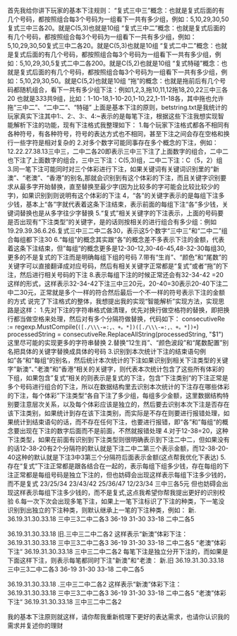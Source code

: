 首先我给你讲下玩家的基本下注规则：
“复式三中三”概念：也就是复式后面的有几个号码，都按照组合每3个号码为一组看下一共有多少组，例如：5,10,29,30,50复式三中三各20。就是C(5,3)也就是10组
“复式三中二”概念：也就是复式后面的有几个号码，都按照组合每3个号码为一组看下一共有多少组，例如：5,10,29,30,50复式三中二各20。就是C(5,3)也就是10组
“复式二中二”概念：也就是复式后面的有几个号码，都按照组合每3个号码为一组看下一共有多少组，例如：5,10,29,30,5复式二中二各200。就是C(5,2)也就是10组
“复式特碰”概念：也就是复式后面的有几个号码，都按照组合每3个号码为一组看下一共有多少组，例如：5,10,29,30,50。就是C(5,2)也就是10组
“拖”的概念：也就是拖前后有几个号码都随机组合，看下一共有多少组下注：例如1,2,3,拖10,11,12拖18,20,22三中三各20 也就是3*3*3共9组，比如：1-10-18,1-10-20,1-10,22,1-11-18各，其中拖也允许拖“三中二”、“二中二“、“特碰”
上面是基本下注的原则，betstring.txt是我统计的玩家真实下注其中1:、2:、3:、4:~表示的是每笔下注，根据这些下注我想实现智能解析下注的功能，现有下注格式我整理如下：
1.每个玩家下注格式都各不相同有各种符号，有各种符号，符号的表达方式也不相同，甚至下注之间会存在空格和换行一些字符是相对复杂的
2.对多个数字可能同事存在多个概念的下注，例如：12.22.27.38.13三中三，二中二各20即表示三中三下注了上面数字的组合，二中二也下注了上面数字的组合，三中三下注：C(5,3)组，二中二下注：C（5，2）组
3.同一笔下注可能同时对三个体彩进行下注，如果关键词有关键词识别里的“新澳”、“老澳”、“香港”的别名,那就会识别到有这个体彩的下注，而且关键字识别要求从最多字开始替换，直至替换至最少字(因为比较多的字可能会比较比较少的字)，如果识别到则说明有这个体彩的下注
4，“各”的关键字表示的是每组下注多少钱，基本上“各”字就代表着这条下注结束，表示前面的每组下注“各”多少钱，关键词替换也是从多字往少字替换
5.“复式”相关关键字的下注表示，上面的号码要是否出现有“下注类型”的关键字，是的话则按相关的进行组合有多少组：例如19.29.39.36.6.26.复式三中三二中二各30，表示这5个数字“三中三”和“二中二”组合每组都下注30
6.“每组”的概念其实跟“各”的概念差不多表示下注的金额，代表着这条下注结束，但”每组“的概念更多是12-30-12,30-46-45,48-32-30每组30,更多的不是复式的下注而是明确每组下组的号码
7.带有“生肖”、“颜色”和“尾数”的关键字可以直接翻译成对应号码，然后有相关关键字正常都是“复式”或者“拖”的下注，然后进行相关号码的下注
8.表示每组下注的时候正常还会有32-34-42 =20这样的形式，这样表示32-34-42下注三中三20元，20-40=30表示20-40下注二中二30元，正常就是多个一样的符合然后最后一个不一样的符号表示下注的金额的方式
说完了下注格式的整体，我想提出我的实现“智能解析”实现方法，实现思路是这样：
1.先对下注的字符串格式做清理，优先对换行做空格符的替换，即把换行都当做空格来处理，然后对有多个分隔符做替换，代码如下：
	consecutiveRe := regexp.MustCompile(`([./\\\-=:,、+。*])([./\\\-=:,、+。*])+`)
	processedString = consecutiveRe.ReplaceAllString(processedString, "$1")
这里尽可能的实现更多的字符串替换
2.替换“12生肖”、“颜色波段”和“尾数配置”别名把具体的关键字替换成具体的号码
3.识别到本次统计下注的结束语句例如”各“和”每组“的别名，然后统计本次统计的下注如果识别到相关下注类型的关键字”新澳“、”老澳“和”香港“相关的关键字，则代表本次统计包含了这些所有体彩的下组，如果包含”复式“相关的则表示是复式的下注，包含”下注类别“的下注正常是多个号码进行组合的下注，所以在数据结构里去识别本次统计的下注存在哪些体彩的下注，每个体彩”下注类型“各自下注了多少组，每组多少金额，这里数据结构特别要注意层次关系，以及每个体彩应该是独立的，然后要去识别本次下注是否存在该下注类别，如果统计到存在该下注类别，而实际是不存在则要进行报错处理，如果统计到结束语句的话，而不存在任何下注，也要进行报错，即“各”和”每组“的概念要出现在下注的数字后面而不是前面，不然就报错处理
4.对于12-38=20，这种下注类型，如果在前面有识别到下注类型则很明确表示到下注二中二，但如果没有的话12-38-20有2个分隔符的默认就是下注二中二第三个表示金额，而12-38-20-40这种的默认就是下注3中3第三个分隔符后面表示金额(这点帮我优化下表达)
5.存在“复式”下注正常都是跟各结合在一起的，表示每组下组多少钱，存在每组的下注正常都是每组号码是独立下注的，但也妨碍会出现这样表示每组下注多少钱的，而不是复式
23/25/34
23/43/42
25/36/47
12/23/34
三中三各5元
但也妨碍会出现这样表示每组下注多少钱的，而不是复式,这点我希望你帮我提出更好的识别校验
6.每一次下次会出现多笔下注，如果上一笔下注标识了下注的种类，下一笔没识别到出独立的下注种类，则默认继承上一笔的下注种类，例如：
新.
36.19.31.30.33.18
三中三3二中二各3
36-19
31-30
33-18
二中二各5

36.19.31.30.33.18
旧.三中三二中二各2
这样表示“新澳”体彩下注：
36.19.31.30.33.18
三中三3二中二各3
36-19
31-30
33-18
二中二各5
“老澳”体彩下注“
36.19.31.30.33.18
三中三二中二各2
每笔下注是独立分开下注的，而如果是下面这样下注，则表示每笔都同时下注"新澳"和“老澳：
新.旧
36.19.31.30.33.18
三中三3二中二各3
36-19
31-30
33-18
二中二各5

36.19.31.30.33.18
.三中三二中二各2
这样表示“新澳”体彩下注：
36.19.31.30.33.18
三中三3二中二各3
36-19
31-30
33-18
二中二各5
“老澳”体彩下注“
36.19.31.30.33.18
三中三二中二各2


我的基本下注原则就这样，请你帮我重新梳理下更好的表达需求，也请你认识我的需求并复述你的理财
